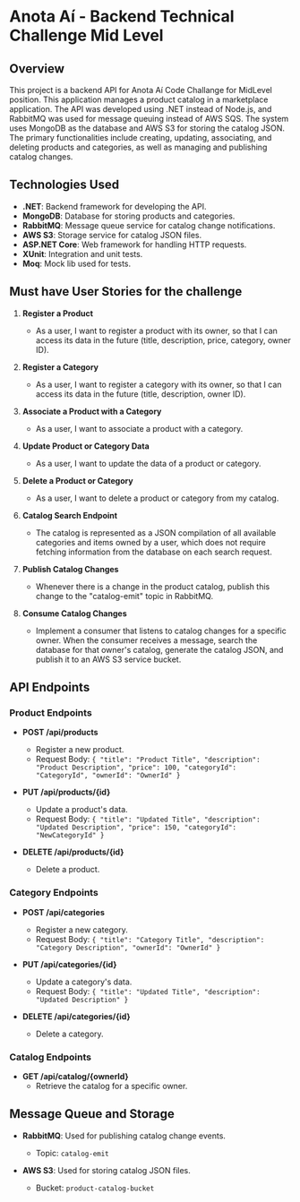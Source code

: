 # Anota Aí - Backend Technical Challenge Mid Level 

## Overview

This project is a backend API for Anota Aí Code Challange for MidLevel position. This application manages a product catalog in a marketplace application. The API was developed using .NET instead of Node.js, and RabbitMQ was used for message queuing instead of AWS SQS. The system uses MongoDB as the database and AWS S3 for storing the catalog JSON. The primary functionalities include creating, updating, associating, and deleting products and categories, as well as managing and publishing catalog changes.

## Technologies Used

- **.NET**: Backend framework for developing the API.
- **MongoDB**: Database for storing products and categories.
- **RabbitMQ**: Message queue service for catalog change notifications.
- **AWS S3**: Storage service for catalog JSON files.
- **ASP.NET Core**: Web framework for handling HTTP requests.
- **XUnit**: Integration and unit tests.
- **Moq**: Mock lib used for tests.

## Must have User Stories for the challenge 

1. **Register a Product**
   - As a user, I want to register a product with its owner, so that I can access its data in the future (title, description, price, category, owner ID).

2. **Register a Category**
   - As a user, I want to register a category with its owner, so that I can access its data in the future (title, description, owner ID).

3. **Associate a Product with a Category**
   - As a user, I want to associate a product with a category.

4. **Update Product or Category Data**
   - As a user, I want to update the data of a product or category.

5. **Delete a Product or Category**
   - As a user, I want to delete a product or category from my catalog.

6. **Catalog Search Endpoint**
   - The catalog is represented as a JSON compilation of all available categories and items owned by a user, which does not require fetching information from the database on each search request.

7. **Publish Catalog Changes**
   - Whenever there is a change in the product catalog, publish this change to the "catalog-emit" topic in RabbitMQ.

8. **Consume Catalog Changes**
   - Implement a consumer that listens to catalog changes for a specific owner. When the consumer receives a message, search the database for that owner's catalog, generate the catalog JSON, and publish it to an AWS S3 service bucket.

## API Endpoints

### Product Endpoints

- **POST /api/products**
  - Register a new product.
  - Request Body: `{ "title": "Product Title", "description": "Product Description", "price": 100, "categoryId": "CategoryId", "ownerId": "OwnerId" }`

- **PUT /api/products/{id}**
  - Update a product's data.
  - Request Body: `{ "title": "Updated Title", "description": "Updated Description", "price": 150, "categoryId": "NewCategoryId" }`

- **DELETE /api/products/{id}**
  - Delete a product.

### Category Endpoints

- **POST /api/categories**
  - Register a new category.
  - Request Body: `{ "title": "Category Title", "description": "Category Description", "ownerId": "OwnerId" }`

- **PUT /api/categories/{id}**
  - Update a category's data.
  - Request Body: `{ "title": "Updated Title", "description": "Updated Description" }`

- **DELETE /api/categories/{id}**
  - Delete a category.

### Catalog Endpoints

- **GET /api/catalog/{ownerId}**
  - Retrieve the catalog for a specific owner.

## Message Queue and Storage

- **RabbitMQ**: Used for publishing catalog change events.
  - Topic: `catalog-emit`
  
- **AWS S3**: Used for storing catalog JSON files.
  - Bucket: `product-catalog-bucket`
